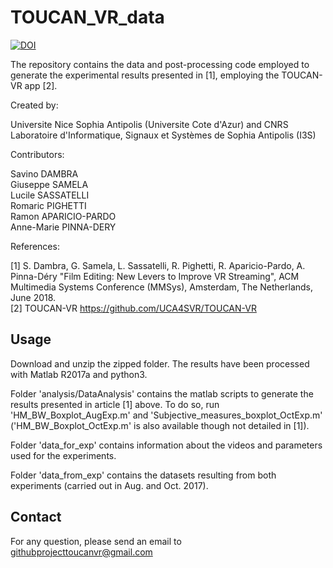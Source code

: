 # TOUCAN_VR_data
[![DOI](https://zenodo.org/badge/125753852.svg)](https://zenodo.org/badge/latestdoi/125753852)


The repository contains the data and post-processing code employed to generate the experimental results presented in [1], employing the TOUCAN-VR app [2].

Created by:

Universite Nice Sophia Antipolis (Universite Cote d'Azur) and CNRS  
Laboratoire d'Informatique, Signaux et Systèmes de Sophia Antipolis (I3S)

Contributors:

Savino DAMBRA  
Giuseppe SAMELA  
Lucile SASSATELLI  
Romaric PIGHETTI  
Ramon APARICIO-PARDO  
Anne-Marie PINNA-DERY

References:

[1] S. Dambra, G. Samela, L. Sassatelli, R. Pighetti, R. Aparicio-Pardo, A. Pinna-Déry "Film Editing: New Levers to Improve VR Streaming", ACM Multimedia Systems Conference (MMSys), Amsterdam, The Netherlands, June 2018.  
[2] TOUCAN-VR https://github.com/UCA4SVR/TOUCAN-VR

## Usage
Download and unzip the zipped folder. The results have been processed with Matlab R2017a and python3.  

Folder 'analysis/DataAnalysis' contains the matlab scripts to generate the results presented in article [1] above. To do so, run 'HM_BW_Boxplot_AugExp.m' and 'Subjective_measures_boxplot_OctExp.m' ('HM_BW_Boxplot_OctExp.m' is also available though not detailed in [1]).  

Folder 'data_for_exp' contains information about the videos and parameters used for the experiments.  

Folder 'data_from_exp' contains the datasets resulting from both experiments (carried out in Aug. and Oct. 2017).

## Contact
For any question, please send an email to githubprojecttoucanvr@gmail.com
